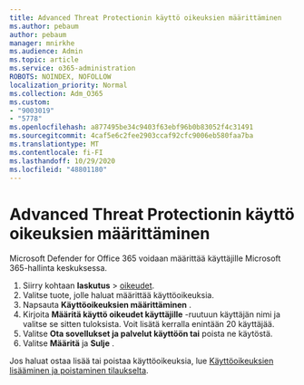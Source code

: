 ```yaml
---
title: Advanced Threat Protectionin käyttö oikeuksien määrittäminen
ms.author: pebaum
author: pebaum
manager: mnirkhe
ms.audience: Admin
ms.topic: article
ms.service: o365-administration
ROBOTS: NOINDEX, NOFOLLOW
localization_priority: Normal
ms.collection: Adm_O365
ms.custom:
- "9003019"
- "5778"
ms.openlocfilehash: a877495be34c9403f63ebf96b0b83052f4c31491
ms.sourcegitcommit: 4caf5e6c2fee2903ccaf92cfc9006eb580faa7ba
ms.translationtype: MT
ms.contentlocale: fi-FI
ms.lasthandoff: 10/29/2020
ms.locfileid: "48801180"
---
```

# <a name="assign-advanced-threat-protection-licenses"></a>Advanced Threat Protectionin käyttö oikeuksien määrittäminen

Microsoft Defender for Office 365 voidaan määrittää käyttäjille Microsoft 365-hallinta keskuksessa.

1. Siirry kohtaan **laskutus**  >  [oikeudet](https://go.microsoft.com/fwlink/p/?linkid=842264).
2. Valitse tuote, jolle haluat määrittää käyttöoikeuksia.
3. Napsauta **Käyttöoikeuksien määrittäminen** .
4. Kirjoita **Määritä käyttö oikeudet käyttäjille**  -ruutuun käyttäjän nimi ja valitse se sitten tuloksista. Voit lisätä kerralla enintään 20 käyttäjää.
5. Valitse **Ota sovellukset ja palvelut käyttöön tai**  poista ne käytöstä.
6. Valitse **Määritä** ja  **Sulje** .

Jos haluat ostaa lisää tai poistaa käyttöoikeuksia, lue [Käyttöoikeuksien lisääminen ja poistaminen tilaukselta](https://docs.microsoft.com/microsoft-365/commerce/licenses/buy-licenses?view=o365-worldwide#add-or-remove-licenses-for-your-business-subscription).
